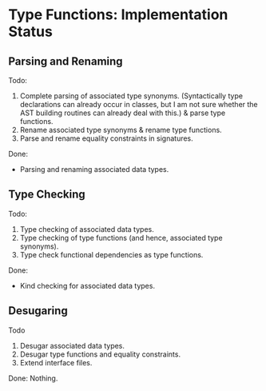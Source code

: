 # Type Functions: Implementation Status

## Parsing and Renaming


Todo:

1. Complete parsing of associated type synonyms.  (Syntactically type declarations can already occur in classes, but I am not sure whether the AST building routines can already deal with this.) & parse type functions.
1. Rename associated type synonyms & rename type functions.
1. Parse and rename equality constraints in signatures.


Done:

- Parsing and renaming associated data types.

## Type Checking


Todo:

1. Type checking of associated data types.
1. Type checking of type functions (and hence, associated type synonyms).
1. Type check functional dependencies as type functions.


Done: 

- Kind checking for associated data types.

## Desugaring


Todo

1. Desugar associated data types.
1. Desugar type functions and equality constraints.
1. Extend interface files.


Done: Nothing.

